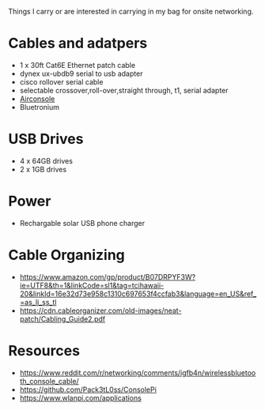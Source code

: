 Things I carry or are interested in carrying in my bag for onsite networking.

# Cables and adatpers
- 1 x 30ft Cat6E Ethernet patch cable
- dynex ux-ubdb9 serial to usb adapter
- cisco rollover serial cable
- selectable crossover,roll-over,straight through, t1, serial adapter
- [Airconsole](https://www.get-console.com/shop/en/27-airconsole)
- Bluetronium

# USB Drives
- 4 x 64GB drives
- 2 x 1GB drives

# Power
- Rechargable solar USB phone charger

# Cable Organizing
- https://www.amazon.com/gp/product/B07DRPYF3W?ie=UTF8&th=1&linkCode=sl1&tag=tcihawaii-20&linkId=16e32d73e958c1310c697653f4ccfab3&language=en_US&ref_=as_li_ss_tl
- https://cdn.cableorganizer.com/old-images/neat-patch/Cabling_Guide2.pdf

# Resources
- https://www.reddit.com/r/networking/comments/igfb4n/wirelessbluetooth_console_cable/
- https://github.com/Pack3tL0ss/ConsolePi
- https://www.wlanpi.com/applications